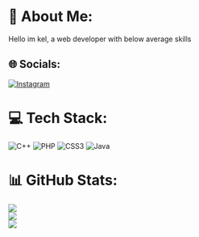 # 💫 About Me:
Hello im kel, a web developer with below average skills


## 🌐 Socials:
[![Instagram](https://img.shields.io/badge/Instagram-%23E4405F.svg?logo=Instagram&logoColor=white)](https://instagram.com/kell4k_) 

# 💻 Tech Stack:
![C++](https://img.shields.io/badge/c++-%2300599C.svg?style=for-the-badge&logo=c%2B%2B&logoColor=white) ![PHP](https://img.shields.io/badge/php-%23777BB4.svg?style=for-the-badge&logo=php&logoColor=white) ![CSS3](https://img.shields.io/badge/css3-%231572B6.svg?style=for-the-badge&logo=css3&logoColor=white) ![Java](https://img.shields.io/badge/java-%23ED8B00.svg?style=for-the-badge&logo=java&logoColor=white)
# 📊 GitHub Stats:
![](https://github-readme-stats.vercel.app/api?username=kel2k&theme=radical&hide_border=false&include_all_commits=false&count_private=false)<br/>
![](https://github-readme-streak-stats.herokuapp.com/?user=kel2k&theme=radical&hide_border=false)<br/>
![](https://github-readme-stats.vercel.app/api/top-langs/?username=kel2k&theme=radical&hide_border=false&include_all_commits=false&count_private=false&layout=compact)
